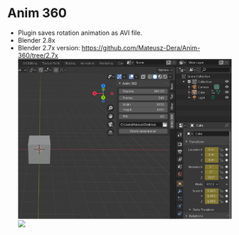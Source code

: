 # Anim 360
* Plugin saves rotation animation as AVI file.
* Blender 2.8x
* Blender 2.7x version: https://github.com/Mateusz-Dera/Anim-360/tree/2.7x
![](menu.png)
![](example.gif)
